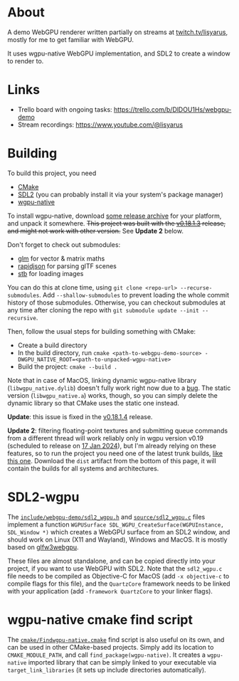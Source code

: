 # About

A demo WebGPU renderer written partially on streams at [twitch.tv/lisyarus](twitch.tv/lisyarus), mostly for me to get familiar with WebGPU.

It uses wgpu-native WebGPU implementation, and SDL2 to create a window to render to.

# Links

* Trello board with ongoing tasks: https://trello.com/b/DlDOU1Hs/webgpu-demo
* Stream recordings: https://www.youtube.com/@lisyarus

# Building

To build this project, you need
* [CMake](https://cmake.org)
* [SDL2](https://www.libsdl.org/) (you can probably install it via your system's package manager)
* [wgpu-native](https://github.com/gfx-rs/wgpu-native)

To install wgpu-native, download [some release archive](https://github.com/gfx-rs/wgpu-native/releases) for your platform, and unpack it somewhere. ~~This project was built with the [v0.18.1.3](https://github.com/gfx-rs/wgpu-native/releases/tag/v0.18.1.3) release, and might not work with other version.~~ See **Update 2** below.

Don't forget to check out submodules:
* [glm](https://github.com/g-truc/glm) for vector & matrix maths
* [rapidjson](https://github.com/Tencent/rapidjson) for parsing glTF scenes
* [stb](https://github.com/nothings/stb) for loading images

You can do this at clone time, using `git clone <repo-url> --recurse-submodules`. Add `--shallow-submodules` to prevent loading the whole commit history of those submodules. Otherwise, you can checkout submodules at any time after cloning the repo with `git submodule update --init --recursive`.

Then, follow the usual steps for building something with CMake:
* Create a build directory
* In the build directory, run `cmake <path-to-webgpu-demo-source> -DWGPU_NATIVE_ROOT=<path-to-unpacked-wgpu-native>`
* Build the project: `cmake --build .`

Note that in case of MacOS, linking dynamic wgpu-native library (`libwgpu_native.dylib`) doesn't fully work right now due to a [bug](https://github.com/gfx-rs/wgpu-native/issues/329). The static version (`libwgpu_native.a`) works, though, so you can simply delete the dynamic library so that CMake uses the static one instead.

**Update**: this issue is fixed in the [v0.18.1.4](https://github.com/gfx-rs/wgpu-native/releases/tag/v0.18.1.4) release.

**Update 2**: filtering floating-point textures and submitting queue commands from a different thread will work reliably only in wgpu version v0.19 (scheduled to release on [17 Jan 2024](https://github.com/gfx-rs/wgpu/milestone/18)), but I'm already relying on these features, so to run the project you need one of the latest trunk builds, [like this one](https://github.com/gfx-rs/wgpu-native/actions/runs/7192422937). Download the `dist` artifact from the bottom of this page, it will contain the builds for all systems and architectures.

# SDL2-wgpu

The [`include/webgpu-demo/sdl2_wgpu.h`](https://github.com/lisyarus/webgpu-demo/blob/main/include/webgpu-demo/sdl_wgpu.h) and [`source/sdl2_wgpu.c`](https://github.com/lisyarus/webgpu-demo/blob/main/source/sdl_wgpu.c) files implement a function `WGPUSurface SDL_WGPU_CreateSurface(WGPUInstance, SDL_Window *)` which creates a WebGPU surface from an SDL2 window, and should work on Linux (X11 and Wayland), Windows and MacOS. It is mostly based on [glfw3webgpu](https://github.com/eliemichel/glfw3webgpu/blob/main/glfw3webgpu.c).

These files are almost standalone, and can be copied directly into your project, if you want to use WebGPU with SDL2. Note that the `sdl2_wgpu.c` file needs to be compiled as Objective-C for MacOS (add `-x objective-c` to compile flags for this file), and the `QuartzCore` framework needs to be linked with your application (add `-framework QuartzCore` to your linker flags).

# wgpu-native cmake find script

The [`cmake/Findwgpu-native.cmake`](https://github.com/lisyarus/webgpu-demo/blob/main/cmake/Findwgpu-native.cmake) find script is also useful on its own, and can be used in other CMake-based projects. Simply add its location to `CMAKE_MODULE_PATH`, and call `find_package(wgpu-native)`. It creates a `wgpu-native` imported library that can be simply linked to your executable via `target_link_libraries` (it sets up include directories automatically).
